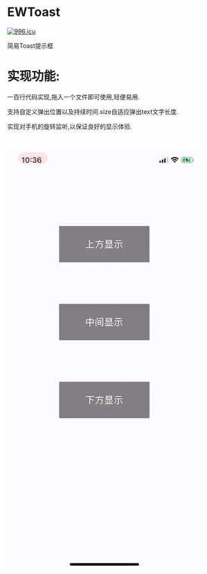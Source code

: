 # EWToast
[![996.icu](https://img.shields.io/badge/link-996.icu-red.svg)](https://996.icu)

简易Toast提示框

# 实现功能:

一百行代码实现,拖入一个文件即可使用,轻便易用.

支持自定义弹出位置以及持续时间.size自适应弹出text文字长度.

实现对手机的旋转监听,以保证良好的显示体验.

<br>

![效果图预览](https://github.com/WangLiquan/EWToast/raw/master/images/demonstration.gif)
